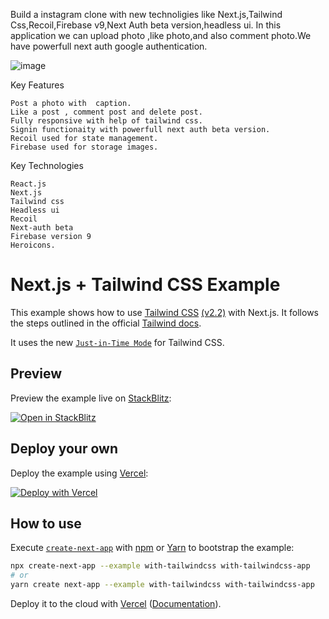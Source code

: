 Build a instagram clone with new technoligies like Next.js,Tailwind Css,Recoil,Firebase v9,Next Auth beta version,headless ui.
In this application we can upload photo ,like photo,and also comment photo.We have powerfull next auth  google authentication.

![image](https://user-images.githubusercontent.com/34640475/142576650-90a5cc1d-cc9a-47fb-88ed-46a56e5bacf8.png)

Key Features
    
    Post a photo with  caption.
    Like a post , comment post and delete post.
    Fully responsive with help of tailwind css.
    Signin functionaity with powerfull next auth beta version.
    Recoil used for state management.
    Firebase used for storage images.
    
Key Technologies

    React.js
    Next.js
    Tailwind css
    Headless ui
    Recoil
    Next-auth beta
    Firebase version 9
    Heroicons.

# Next.js + Tailwind CSS Example

This example shows how to use [Tailwind CSS](https://tailwindcss.com/) [(v2.2)](https://blog.tailwindcss.com/tailwindcss-2-2) with Next.js. It follows the steps outlined in the official [Tailwind docs](https://tailwindcss.com/docs/guides/nextjs).

It uses the new [`Just-in-Time Mode`](https://tailwindcss.com/docs/just-in-time-mode) for Tailwind CSS.

## Preview

Preview the example live on [StackBlitz](http://stackblitz.com/):

[![Open in StackBlitz](https://developer.stackblitz.com/img/open_in_stackblitz.svg)](https://stackblitz.com/github/vercel/next.js/tree/canary/examples/with-tailwindcss)

## Deploy your own

Deploy the example using [Vercel](https://vercel.com?utm_source=github&utm_medium=readme&utm_campaign=next-example):

[![Deploy with Vercel](https://vercel.com/button)](https://vercel.com/new/git/external?repository-url=https://github.com/vercel/next.js/tree/canary/examples/with-tailwindcss&project-name=with-tailwindcss&repository-name=with-tailwindcss)

## How to use

Execute [`create-next-app`](https://github.com/vercel/next.js/tree/canary/packages/create-next-app) with [npm](https://docs.npmjs.com/cli/init) or [Yarn](https://yarnpkg.com/lang/en/docs/cli/create/) to bootstrap the example:

```bash
npx create-next-app --example with-tailwindcss with-tailwindcss-app
# or
yarn create next-app --example with-tailwindcss with-tailwindcss-app
```

Deploy it to the cloud with [Vercel](https://vercel.com/new?utm_source=github&utm_medium=readme&utm_campaign=next-example) ([Documentation](https://nextjs.org/docs/deployment)).
